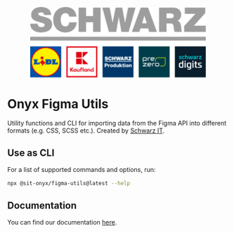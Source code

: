 <p>
  <a href="https://gruppe.schwarz">
  <div align="center">
    <img src="https://raw.githubusercontent.com/SchwarzIT/onyx/main/.github/schwarz-group.svg" width="400px" />
    </div>
  </a>
</p>

# Onyx Figma Utils

Utility functions and CLI for importing data from the Figma API into different formats (e.g. CSS, SCSS etc.).
Created by [Schwarz IT](https://it.schwarz).

## Use as CLI

For a list of supported commands and options, run:

```sh
npx @sit-onyx/figma-utils@latest --help
```

## Documentation

You can find our documentation [here](https://onyx.schwarz/packages/figma-utils.html).
